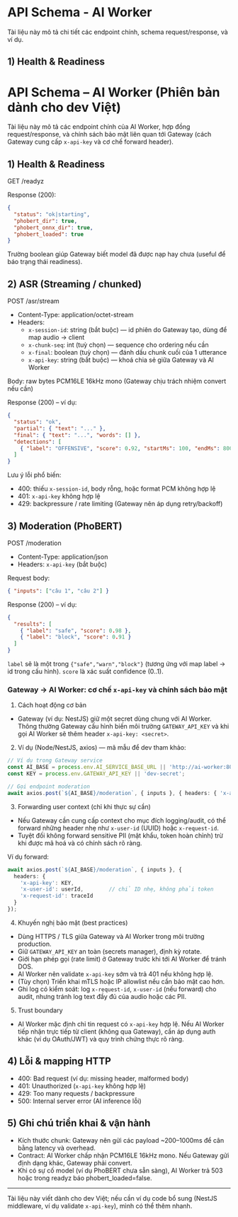 # API Schema - AI Worker

Tài liệu này mô tả chi tiết các endpoint chính, schema request/response, và ví dụ.

## 1) Health & Readiness

# API Schema – AI Worker (Phiên bản dành cho dev Việt)

Tài liệu này mô tả các endpoint chính của AI Worker, hợp đồng request/response, và chính sách bảo mật liên quan tới Gateway (cách Gateway cung cấp `x-api-key` và cơ chế forward header).

## 1) Health & Readiness

GET /readyz

Response (200):

```json
{
  "status": "ok|starting",
  "phobert_dir": true,
  "phobert_onnx_dir": true,
  "phobert_loaded": true
}
```

Trường boolean giúp Gateway biết model đã được nạp hay chưa (useful để báo trạng thái readiness).

## 2) ASR (Streaming / chunked)

POST /asr/stream
- Content-Type: application/octet-stream
- Headers:
  - `x-session-id`: string (bắt buộc) — id phiên do Gateway tạo, dùng để map audio → client
  - `x-chunk-seq`: int (tuỳ chọn) — sequence cho ordering nếu cần
  - `x-final`: boolean (tuỳ chọn) — đánh dấu chunk cuối của 1 utterance
  - `x-api-key`: string (bắt buộc) — khoá chia sẻ giữa Gateway và AI Worker

Body: raw bytes PCM16LE 16kHz mono (Gateway chịu trách nhiệm convert nếu cần)

Response (200) – ví dụ:

```json
{
  "status": "ok",
  "partial": { "text": "..." },
  "final": { "text": "...", "words": [] },
  "detections": [
    { "label": "OFFENSIVE", "score": 0.92, "startMs": 100, "endMs": 800, "snippet": "..." }
  ]
}
```

Lưu ý lỗi phổ biến:
- 400: thiếu `x-session-id`, body rỗng, hoặc format PCM không hợp lệ
- 401: `x-api-key` không hợp lệ
- 429: backpressure / rate limiting (Gateway nên áp dụng retry/backoff)

## 3) Moderation (PhoBERT)

POST /moderation
- Content-Type: application/json
- Headers: `x-api-key` (bắt buộc)

Request body:

```json
{ "inputs": ["câu 1", "câu 2"] }
```

Response (200) – ví dụ:

```json
{
  "results": [
    { "label": "safe", "score": 0.98 },
    { "label": "block", "score": 0.91 }
  ]
}
```

`label` sẽ là một trong `{"safe","warn","block"}` (tương ứng với map label → id trong cấu hình). `score` là xác suất confidence (0..1).

### Gateway → AI Worker: cơ chế `x-api-key` và chính sách bảo mật

1) Cách hoạt động cơ bản
- Gateway (ví dụ: NestJS) giữ một secret dùng chung với AI Worker. Thông thường Gateway cấu hình biến môi trường `GATEWAY_API_KEY` và khi gọi AI Worker sẽ thêm header `x-api-key: <secret>`.

2) Ví dụ (Node/NestJS, axios) — mã mẫu để dev tham khảo:

```ts
// Ví dụ trong Gateway service
const AI_BASE = process.env.AI_SERVICE_BASE_URL || 'http://ai-worker:8001';
const KEY = process.env.GATEWAY_API_KEY || 'dev-secret';

// Gọi endpoint moderation
await axios.post(`${AI_BASE}/moderation`, { inputs }, { headers: { 'x-api-key': KEY } });
```

3) Forwarding user context (chỉ khi thực sự cần)
- Nếu Gateway cần cung cấp context cho mục đích logging/audit, có thể forward những header nhẹ như `x-user-id` (UUID) hoặc `x-request-id`.
- Tuyệt đối không forward sensitive PII (mật khẩu, token hoàn chỉnh) trừ khi được mã hoá và có chính sách rõ ràng.

Ví dụ forward:

```ts
await axios.post(`${AI_BASE}/moderation`, { inputs }, {
  headers: {
    'x-api-key': KEY,
    'x-user-id': userId,        // chỉ ID nhẹ, không phải token
    'x-request-id': traceId
  }
});
```

4) Khuyến nghị bảo mật (best practices)
- Dùng HTTPS / TLS giữa Gateway và AI Worker trong môi trường production.
- Giữ `GATEWAY_API_KEY` an toàn (secrets manager), định kỳ rotate.
- Giới hạn phép gọi (rate limit) ở Gateway trước khi tới AI Worker để tránh DOS.
- AI Worker nên validate `x-api-key` sớm và trả 401 nếu không hợp lệ.
- (Tùy chọn) Triển khai mTLS hoặc IP allowlist nếu cần bảo mật cao hơn.
- Ghi log có kiểm soát: log `x-request-id`, `x-user-id` (nếu forward) cho audit, nhưng tránh log text đầy đủ của audio hoặc các PII.

5) Trust boundary
- AI Worker mặc định chỉ tin request có `x-api-key` hợp lệ. Nếu AI Worker tiếp nhận trực tiếp từ client (không qua Gateway), cần áp dụng auth khác (ví dụ OAuth/JWT) và quy trình chứng thực rõ ràng.

## 4) Lỗi & mapping HTTP

- 400: Bad request (ví dụ: missing header, malformed body)
- 401: Unauthorized (`x-api-key` không hợp lệ)
- 429: Too many requests / backpressure
- 500: Internal server error (AI inference lỗi)

## 5) Ghi chú triển khai & vận hành

- Kích thước chunk: Gateway nên gửi các payload ~200–1000ms để cân bằng latency và overhead.
- Contract: AI Worker chấp nhận PCM16LE 16kHz mono. Nếu Gateway gửi định dạng khác, Gateway phải convert.
- Khi có sự cố model (ví dụ PhoBERT chưa sẵn sàng), AI Worker trả 503 hoặc trong readyz báo phobert_loaded=false.

---

Tài liệu này viết dành cho dev Việt; nếu cần ví dụ code bổ sung (NestJS middleware, ví dụ validate `x-api-key`), mình có thể thêm nhanh.
